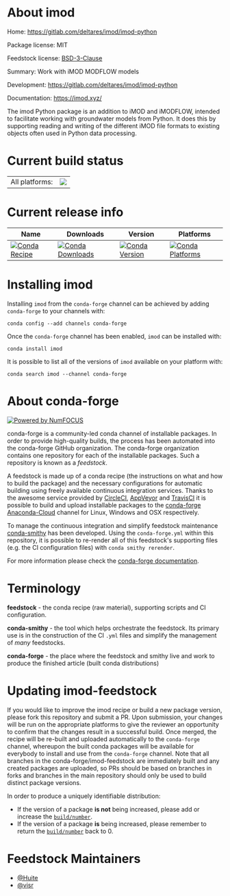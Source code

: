 About imod
==========

Home: https://gitlab.com/deltares/imod/imod-python

Package license: MIT

Feedstock license: [BSD-3-Clause](https://github.com/conda-forge/imod-feedstock/blob/master/LICENSE.txt)

Summary: Work with iMOD MODFLOW models

Development: https://gitlab.com/deltares/imod/imod-python

Documentation: https://imod.xyz/

The imod Python package is an addition to iMOD and iMODFLOW, intended to facilitate
working with groundwater models from Python. It does this by supporting reading and
writing of the different iMOD file formats to existing objects often used in Python
data processing.


Current build status
====================


<table><tr><td>All platforms:</td>
    <td>
      <a href="https://dev.azure.com/conda-forge/feedstock-builds/_build/latest?definitionId=6932&branchName=master">
        <img src="https://dev.azure.com/conda-forge/feedstock-builds/_apis/build/status/imod-feedstock?branchName=master">
      </a>
    </td>
  </tr>
</table>

Current release info
====================

| Name | Downloads | Version | Platforms |
| --- | --- | --- | --- |
| [![Conda Recipe](https://img.shields.io/badge/recipe-imod-green.svg)](https://anaconda.org/conda-forge/imod) | [![Conda Downloads](https://img.shields.io/conda/dn/conda-forge/imod.svg)](https://anaconda.org/conda-forge/imod) | [![Conda Version](https://img.shields.io/conda/vn/conda-forge/imod.svg)](https://anaconda.org/conda-forge/imod) | [![Conda Platforms](https://img.shields.io/conda/pn/conda-forge/imod.svg)](https://anaconda.org/conda-forge/imod) |

Installing imod
===============

Installing `imod` from the `conda-forge` channel can be achieved by adding `conda-forge` to your channels with:

```
conda config --add channels conda-forge
```

Once the `conda-forge` channel has been enabled, `imod` can be installed with:

```
conda install imod
```

It is possible to list all of the versions of `imod` available on your platform with:

```
conda search imod --channel conda-forge
```


About conda-forge
=================

[![Powered by NumFOCUS](https://img.shields.io/badge/powered%20by-NumFOCUS-orange.svg?style=flat&colorA=E1523D&colorB=007D8A)](http://numfocus.org)

conda-forge is a community-led conda channel of installable packages.
In order to provide high-quality builds, the process has been automated into the
conda-forge GitHub organization. The conda-forge organization contains one repository
for each of the installable packages. Such a repository is known as a *feedstock*.

A feedstock is made up of a conda recipe (the instructions on what and how to build
the package) and the necessary configurations for automatic building using freely
available continuous integration services. Thanks to the awesome service provided by
[CircleCI](https://circleci.com/), [AppVeyor](https://www.appveyor.com/)
and [TravisCI](https://travis-ci.com/) it is possible to build and upload installable
packages to the [conda-forge](https://anaconda.org/conda-forge)
[Anaconda-Cloud](https://anaconda.org/) channel for Linux, Windows and OSX respectively.

To manage the continuous integration and simplify feedstock maintenance
[conda-smithy](https://github.com/conda-forge/conda-smithy) has been developed.
Using the ``conda-forge.yml`` within this repository, it is possible to re-render all of
this feedstock's supporting files (e.g. the CI configuration files) with ``conda smithy rerender``.

For more information please check the [conda-forge documentation](https://conda-forge.org/docs/).

Terminology
===========

**feedstock** - the conda recipe (raw material), supporting scripts and CI configuration.

**conda-smithy** - the tool which helps orchestrate the feedstock.
                   Its primary use is in the construction of the CI ``.yml`` files
                   and simplify the management of *many* feedstocks.

**conda-forge** - the place where the feedstock and smithy live and work to
                  produce the finished article (built conda distributions)


Updating imod-feedstock
=======================

If you would like to improve the imod recipe or build a new
package version, please fork this repository and submit a PR. Upon submission,
your changes will be run on the appropriate platforms to give the reviewer an
opportunity to confirm that the changes result in a successful build. Once
merged, the recipe will be re-built and uploaded automatically to the
`conda-forge` channel, whereupon the built conda packages will be available for
everybody to install and use from the `conda-forge` channel.
Note that all branches in the conda-forge/imod-feedstock are
immediately built and any created packages are uploaded, so PRs should be based
on branches in forks and branches in the main repository should only be used to
build distinct package versions.

In order to produce a uniquely identifiable distribution:
 * If the version of a package **is not** being increased, please add or increase
   the [``build/number``](https://conda.io/docs/user-guide/tasks/build-packages/define-metadata.html#build-number-and-string).
 * If the version of a package **is** being increased, please remember to return
   the [``build/number``](https://conda.io/docs/user-guide/tasks/build-packages/define-metadata.html#build-number-and-string)
   back to 0.

Feedstock Maintainers
=====================

* [@Huite](https://github.com/Huite/)
* [@visr](https://github.com/visr/)

